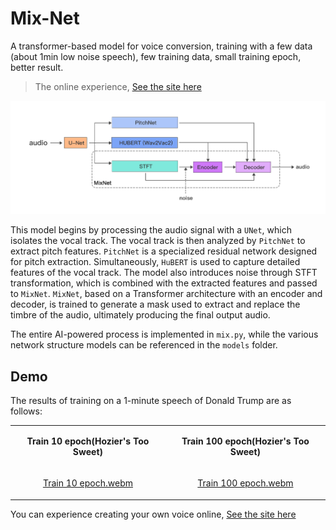 # Mix-Net

A transformer-based model for voice conversion, training with a few data (about 1min low noise speech), few training data, small training epoch, better result.  

> The online experience, [See the site here](https://lamucal.com/ai-cover) 


<img src='./doc/image/net.png'  style="width: 950px;" >   

This model begins by processing the audio signal with a `UNet`, which isolates the vocal track. 
The vocal track is then analyzed by `PitchNet` to extract pitch features. `PitchNet` is a specialized 
residual network designed for pitch extraction. Simultaneously, `HuBERT` is used to 
capture detailed features of the vocal track. The model also introduces noise through STFT transformation, 
which is combined with the extracted features and passed to `MixNet`. `MixNet`, based on a Transformer 
architecture with an encoder and decoder, is trained to generate a mask used to extract and replace the 
timbre of the audio, ultimately producing the final output audio.

The entire AI-powered process is implemented in `mix.py`, while the various network structure 
models can be referenced in the `models` folder.   

## Demo
The results of training on a 1-minute speech of Donald Trump are as follows: 

<table>
<tr>
<td align="center">
  
**Train 10 epoch(Hozier's Too Sweet)**
  
</td>
<td align="center">
  
**Train 100 epoch(Hozier's Too Sweet)**
  
</td>
</tr>
<tr>
<td align="center">

[Train 10 epoch.webm](https://github.com/user-attachments/assets/992747d6-3e47-442c-ab63-0742c83933ee)

</td>
<td align="center">

[Train 100 epoch.webm](https://github.com/user-attachments/assets/877d2cae-d7b7-4355-807f-424ada7df3a1)

</td>
</tr>
</table>


You can experience creating your own voice online, [See the site here](https://lamucal.com/ai-cover)
